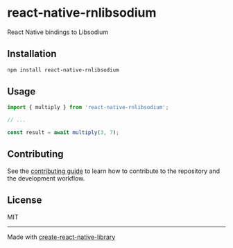 # react-native-rnlibsodium

React Native bindings to Libsodium

## Installation

```sh
npm install react-native-rnlibsodium
```

## Usage

```js
import { multiply } from 'react-native-rnlibsodium';

// ...

const result = await multiply(3, 7);
```

## Contributing

See the [contributing guide](CONTRIBUTING.md) to learn how to contribute to the repository and the development workflow.

## License

MIT

---

Made with [create-react-native-library](https://github.com/callstack/react-native-builder-bob)
